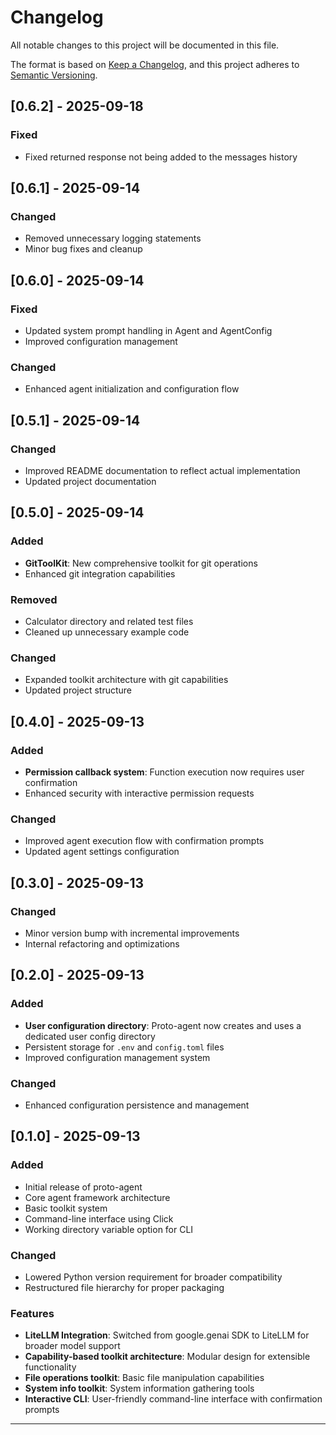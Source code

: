 # Changelog

All notable changes to this project will be documented in this file.

The format is based on [Keep a Changelog](https://keepachangelog.com/en/1.0.0/),
and this project adheres to [Semantic Versioning](https://semver.org/spec/v2.0.0.html).

## [0.6.2] - 2025-09-18

### Fixed 
- Fixed returned response not being added to the messages history

## [0.6.1] - 2025-09-14

### Changed
- Removed unnecessary logging statements
- Minor bug fixes and cleanup

## [0.6.0] - 2025-09-14

### Fixed
- Updated system prompt handling in Agent and AgentConfig
- Improved configuration management

### Changed
- Enhanced agent initialization and configuration flow

## [0.5.1] - 2025-09-14

### Changed
- Improved README documentation to reflect actual implementation
- Updated project documentation

## [0.5.0] - 2025-09-14

### Added
- **GitToolKit**: New comprehensive toolkit for git operations
- Enhanced git integration capabilities

### Removed
- Calculator directory and related test files
- Cleaned up unnecessary example code

### Changed
- Expanded toolkit architecture with git capabilities
- Updated project structure

## [0.4.0] - 2025-09-13

### Added
- **Permission callback system**: Function execution now requires user confirmation
- Enhanced security with interactive permission requests

### Changed
- Improved agent execution flow with confirmation prompts
- Updated agent settings configuration

## [0.3.0] - 2025-09-13

### Changed
- Minor version bump with incremental improvements
- Internal refactoring and optimizations

## [0.2.0] - 2025-09-13

### Added
- **User configuration directory**: Proto-agent now creates and uses a dedicated user config directory
- Persistent storage for `.env` and `config.toml` files
- Improved configuration management system

### Changed
- Enhanced configuration persistence and management

## [0.1.0] - 2025-09-13

### Added
- Initial release of proto-agent
- Core agent framework architecture
- Basic toolkit system
- Command-line interface using Click
- Working directory variable option for CLI

### Changed
- Lowered Python version requirement for broader compatibility
- Restructured file hierarchy for proper packaging

### Features
- **LiteLLM Integration**: Switched from google.genai SDK to LiteLLM for broader model support
- **Capability-based toolkit architecture**: Modular design for extensible functionality
- **File operations toolkit**: Basic file manipulation capabilities
- **System info toolkit**: System information gathering tools
- **Interactive CLI**: User-friendly command-line interface with confirmation prompts

---
